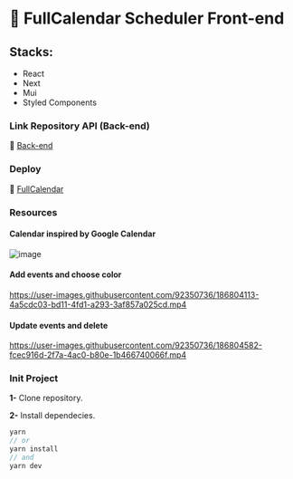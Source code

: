 # 📅 FullCalendar Scheduler Front-end

## Stacks: 

- React
- Next
- Mui
- Styled Components

### Link Repository API (Back-end)

🔗 [Back-end](https://github.com/jrsousadev/fullcalendar-scheduler-back)

### Deploy 

🔗 [FullCalendar](https://fullcalendar-scheduler-web.vercel.app/)

### Resources

#### Calendar inspired by Google Calendar

![image](https://user-images.githubusercontent.com/92350736/186803018-7f53f5b3-db6c-4199-bed0-aacd8a5ee31b.png)

#### Add events and choose color

https://user-images.githubusercontent.com/92350736/186804113-4a5cdc03-bd11-4fd1-a293-3af857a025cd.mp4

#### Update events and delete

https://user-images.githubusercontent.com/92350736/186804582-fcec916d-2f7a-4ac0-b80e-1b466740066f.mp4

### Init Project

**1-** Clone repository.

**2-** Install dependecies.
```js
yarn
// or
yarn install
// and
yarn dev
```
